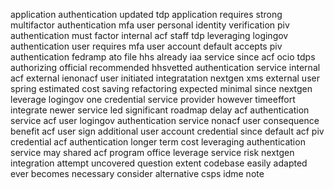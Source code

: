 application authentication updated tdp application requires strong multifactor authentication mfa user personal identity verification piv authentication must factor internal acf staff tdp leveraging logingov authentication user requires mfa user account default accepts piv authentication fedramp ato file hhs already iaa service since acf ocio tdps authorizing official recommended hhsvetted authentication service internal acf external ienonacf user initiated integratation nextgen xms external user spring estimated cost saving refactoring expected minimal since nextgen leverage logingov one credential service provider however timeeffort integrate newer service led significant roadmap delay acf authentication service acf user logingov authentication service nonacf user consequence benefit acf user sign additional user account credential since default acf piv credential acf authentication longer term cost leveraging authentication service may shared acf program office leverage service risk nextgen integration attempt uncovered question extent codebase easily adapted ever becomes necessary consider alternative csps idme note